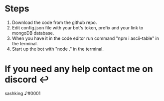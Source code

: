 # Steps
1. Download the code from the github repo.
2. Edit config.json file with your bot's token, prefix and your link to mongoDB database.
3. When you have it in the code editor run command "npm i ascii-table" in the terminal.
4. Start up the bot with "node ." in the terminal.

# If you need any help contact me on discord ↩
sashking ♪#0001
